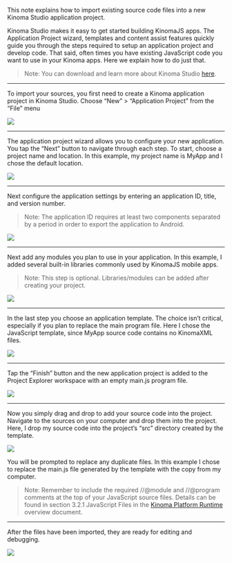 This note explains how to import existing source code files into a new Kinoma Studio application project.

Kinoma Studio makes it easy to get started building KinomaJS apps. The Application Project wizard, templates and content assist features quickly guide you through the steps required to setup an application project and develop code. That said, often times you have existing JavaScript code you want to use in your Kinoma apps. Here we explain how to do just that.

> Note: You can download and learn more about Kinoma Studio [here](../../../../develop/studio/).

***
To import your sources, you first need to create a Kinoma application project in Kinoma Studio. Choose “New” > “Application Project” from the “File” menu

![](../images/studioImport/new-app-project-menu.png)

***
The application project wizard allows you to configure your new application. You tap the “Next” button to navigate through each step. To start, choose a project name and location. In this example, my project name is MyApp and I chose the default location.

![](../images/studioImport/create-new-app-1.png)

***
Next configure the application settings by entering an application ID, title, and version number.

> Note: The application ID requires at least two components separated by a period in order to export the application to Android.

![](../images/studioImport/create-new-app-2.png)

***
Next add any modules you plan to use in your application. In this example, I added several built-in libraries commonly used by KinomaJS mobile apps.

> Note: This step is optional. Libraries/modules can be added after creating your project.

![](../images/studioImport/create-new-app-3.png)

***
In the last step you choose an application template. The choice isn’t critical, especially if you plan to replace the main program file. Here I chose the JavaScript template, since MyApp source code contains no KinomaXML files.

![](../images/studioImport/create-new-app-4.png)

***
Tap the “Finish” button and the new application project is added to the Project Explorer workspace with an empty main.js program file.

![](../images/studioImport/app-in-workspace.png)

***
Now you simply drag and drop to add your source code into the project. Navigate to the sources on your computer and drop them into the project. Here, I drop my source code into the project’s “src” directory created by the template.

![](../images/studioImport/drag-drop.png)

You will be prompted to replace any duplicate files. In this example I chose to replace the main.js file generated by the template with the copy from my computer.

> Note: Remember to include the required //@module and //@program comments at the top of your JavaScript source files. Details can be found in section 3.2.1 JavaScript Files in the [Kinoma Platform Runtime](../../overview) overview document.

***
After the files have been imported, they are ready for editing and debugging.

![](../images/studioImport/imported.png)

